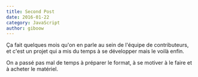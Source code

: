```yaml
---
title: Second Post
date: 2016-01-22
category: JavaScript
author: giboow
---
```

Ça fait quelques mois qu'on en parle au sein de l'équipe de contributeurs, et c'est un projet qui a mis du temps à se développer mais le voilà enfin.

On a passé pas mal de temps à préparer le format, à se motiver à le faire et à acheter le matériel.